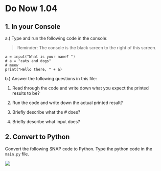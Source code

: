 # Do Now 1.04

## 1. In your Console
a.) Type and run the following code in the console:
> Reminder: The console is the black screen to the right of this screen.

```
a = input("What is your name? ")
# a = "cats and dogs"
# meow
print("Hello there, " + a)
```

b.) Answer the following questions in this file:

1. Read through the code and write down what you expect the printed results to be?


2. Run the code and write down the actual printed result?


3. Briefly describe what the # does?


4. Briefly describe what input does?


## 2. Convert to Python
Convert the following SNAP code to Python. Type the python code in the `main.py` file.

![](https://tealsk12.github.io/2nd-semester-introduction-to-computer-science/units/1_unit/04_lesson/snap_input.png)